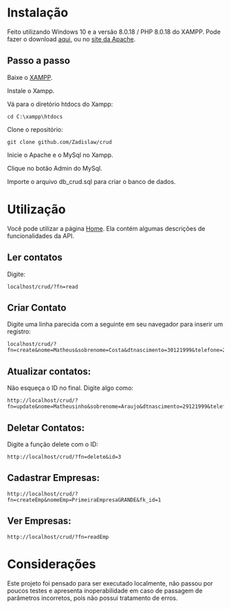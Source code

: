 # Instalação

Feito utilizando Windows 10 e a versão 8.0.18 / PHP 8.0.18 do XAMPP. Pode fazer o download [aqui](https://www.apachefriends.org/xampp-files/8.0.18/xampp-windows-x64-8.0.18-0-VS16-installer.exe), ou no [site da Apache](https://www.apachefriends.org/xampp-files/8.0.18/xampp-windows-x64-8.0.18-0-VS16-installer.exe).

## Passo a passo

Baixe o [XAMPP](https://www.apachefriends.org/xampp-files/8.0.18/xampp-windows-x64-8.0.18-0-VS16-installer.exe).

Instale o Xampp.

Vá para o diretório htdocs do Xampp:

```
cd C:\xampp\htdocs
```

Clone o repositório:

```
git clone github.com/Zadislaw/crud
```

Inicie o Apache e o MySql no Xampp.

Clique no botão Admin do MySql.

Importe o arquivo db_crud.sql para criar o banco de dados.



# Utilização


Você pode utilizar a página [Home](http://localhost/crud/index.html). Ela contém algumas descrições de funcionalidades da API.

## Ler contatos

Digite:
```
localhost/crud/?fn=read
```


## Criar Contato

Digite uma linha parecida com a seguinte em seu navegador para inserir um registro:
```
localhost/crud/?fn=create&nome=Matheus&sobrenome=Costa&dtnascimento=30121999&telefone=2125554444&celular=21955554444&email=matheus@mail.com
```

## Atualizar contatos:

Não esqueça o ID no final.
Digite algo como:
```
http://localhost/crud/?fn=update&nome=Matheusinho&sobrenome=Araujo&dtnascimento=29121999&telefone=8225554444&celular=82955554444&email=matheusinho@mail.com&id=4
```

## Deletar Contatos:


Digite a função delete com o ID: 
```
http://localhost/crud/?fn=delete&id=3
```

## Cadastrar Empresas:

```
http://localhost/crud/?fn=createEmp&nomeEmp=PrimeiraEmpresaGRANDE&fk_id=1
```

## Ver Empresas:

```
http://localhost/crud/?fn=readEmp
```

# Considerações

Este projeto foi pensado para ser executado localmente, não passou por poucos testes e apresenta inoperabilidade em caso de passagem de parâmetros incorretos, pois não possui tratamento de erros.
